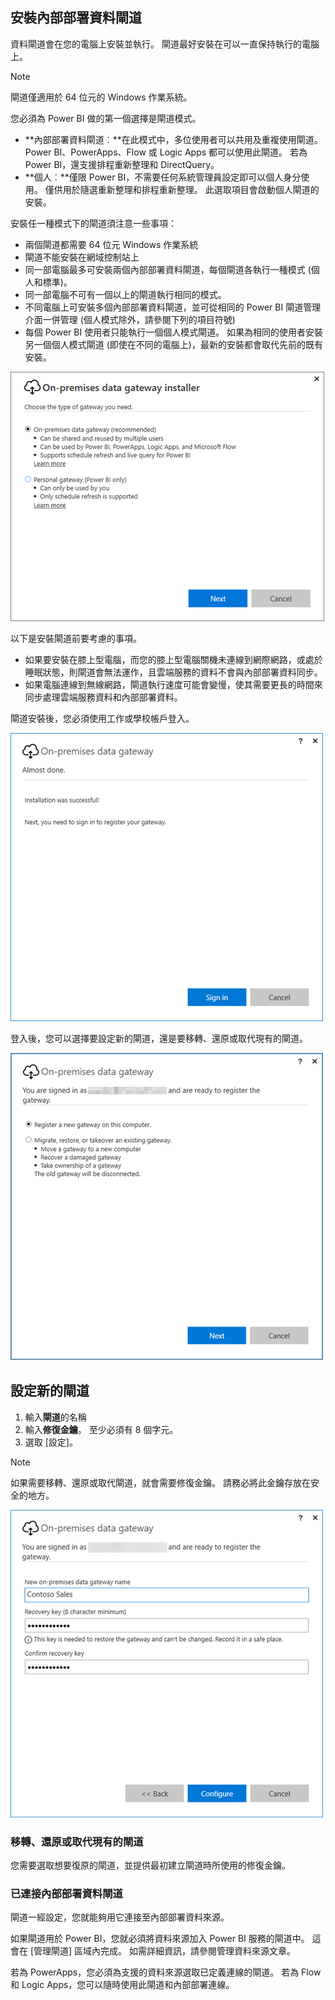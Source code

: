 ## <a name="install-the-on-premises-data-gateway"></a>安裝內部部署資料閘道
資料閘道會在您的電腦上安裝並執行。 閘道最好安裝在可以一直保持執行的電腦上。

> [!NOTE]
> 閘道僅適用於 64 位元的 Windows 作業系統。
> 
> 

您必須為 Power BI 做的第一個選擇是閘道模式。

* **內部部署資料閘道︰**在此模式中，多位使用者可以共用及重複使用閘道。 Power BI、PowerApps、Flow 或 Logic Apps 都可以使用此閘道。 若為 Power BI，還支援排程重新整理和 DirectQuery。
* **個人︰**僅限 Power BI，不需要任何系統管理員設定即可以個人身分使用。 僅供用於隨選重新整理和排程重新整理。 此選取項目會啟動個人閘道的安裝。

安裝任一種模式下的閘道須注意一些事項：

* 兩個閘道都需要 64 位元 Windows 作業系統
* 閘道不能安裝在網域控制站上
* 同一部電腦最多可安裝兩個內部部署資料閘道，每個閘道各執行一種模式 (個人和標準)。 
* 同一部電腦不可有一個以上的閘道執行相同的模式。
* 不同電腦上可安裝多個內部部署資料閘道，並可從相同的 Power BI 閘道管理介面一併管理 (個人模式除外，請參閱下列的項目符號)
* 每個 Power BI 使用者只能執行一個個人模式閘道。 如果為相同的使用者安裝另一個個人模式閘道 (即使在不同的電腦上)，最新的安裝都會取代先前的既有安裝。

![on-prem-data-gateway-install-powerbi](./media/gateway-onprem-install-include/on-prem-data-gateway-install-powerbi.png)

以下是安裝閘道前要考慮的事項。

* 如果要安裝在膝上型電腦，而您的膝上型電腦關機未連線到網際網路，或處於睡眠狀態，則閘道會無法運作，且雲端服務的資料不會與內部部署資料同步。
* 如果電腦連線到無線網路，閘道執行速度可能會變慢，使其需要更長的時間來同步處理雲端服務資料和內部部署資料。

閘道安裝後，您必須使用工作或學校帳戶登入。

![on-prem-data-gateway-install-signin](./media/gateway-onprem-install-include/on-prem-data-gateway-install-signin.png)

登入後，您可以選擇要設定新的閘道，還是要移轉、還原或取代現有的閘道。

![on-prem-data-gateway-install-register-recovery](./media/gateway-onprem-install-include/on-prem-data-gateway-install-register-recovery.png)

## <a name="configure-a-new-gateway"></a>設定新的閘道
1. 輸入**閘道**的名稱
2. 輸入**修復金鑰**。 至少必須有 8 個字元。
3. 選取 [設定]。

> [!NOTE]
> 如果需要移轉、還原或取代閘道，就會需要修復金鑰。 請務必將此金鑰存放在安全的地方。
> 
> 

![on-prem-data-gateway-install-recovery](./media/gateway-onprem-install-include/on-prem-data-gateway-install-recovery.png)

### <a name="migrate-restore-or-take-over-an-existing-gateway"></a>移轉、還原或取代現有的閘道
您需要選取想要復原的閘道，並提供最初建立閘道時所使用的修復金鑰。

### <a name="on-premises-data-gateway-connected"></a>已連接內部部署資料閘道
閘道一經設定，您就能夠用它連接至內部部署資料來源。

如果閘道用於 Power BI，您就必須將資料來源加入 Power BI 服務的閘道中。 這會在 [管理閘道] 區域內完成。 如需詳細資訊，請參閱管理資料來源文章。

若為 PowerApps，您必須為支援的資料來源選取已定義連線的閘道。 若為 Flow 和 Logic Apps，您可以隨時使用此閘道和內部部署連線。

